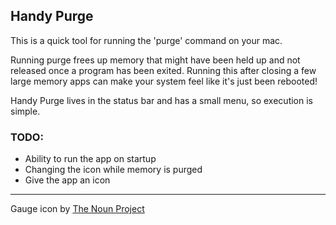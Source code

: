 Handy Purge
------------

This is a quick tool for running the 'purge' command on your mac.

Running purge frees up memory that might have been held up and not released once a program has been exited. Running this after closing a few large memory apps can make your system feel like it's just been rebooted!

Handy Purge lives in the status bar and has a small menu, so execution is simple.

### TODO:

* Ability to run the app on startup
* Changing the icon while memory is purged
* Give the app an icon

---------

Gauge icon by [The Noun Project](http://thenounproject.com/noun/gauge/#icon-No1969)